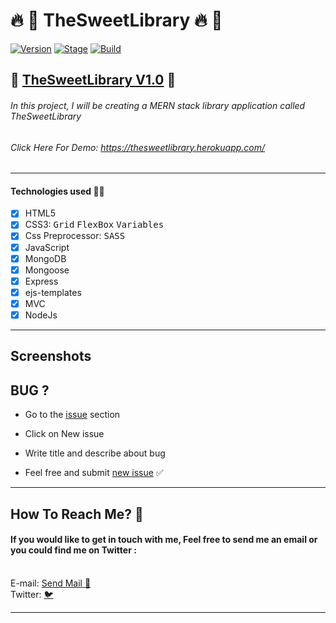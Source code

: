 <h1>🔥 📣 TheSweetLibrary 🔥 📣</h1>
<p><a href="https://github.com/barhouum7/TheSweetLibrary"><img src="https://img.shields.io/badge/TheSweetLibrary-1.0-brightgreen.svg" alt="Version" data-canonical-src="https://img.shields.io/badge/TheSweetLibrary-1.0-brightgreen.svg?maxAge=259200" style="max-width:100%;"></a>
<a href="https://github.com/barhouum7/TheSweetLibrary"><img src="https://img.shields.io/badge/Release-Stable-orange.svg" alt="Stage" data-canonical-src="https://img.shields.io/badge/Release-Stable-orange.svg" style="max-width:100%;"></a>
<!-- <a href="https://github.com/barhouum7/TheSweetLibrary"><img src="https://img.shields.io/badge/Supported%20OS-Android%2FmacOS%2FLinux%2FWindows-brightgreengreen.svg" alt="Build" data-canonical-src="https://img.shields.io/badge/Supported%20OS-Android%2FmacOS%2FLinux%2FWindows-brightgreengreen.svg" style="max-width:100%;"></a> -->
<a href="https://github.com/barhouum7/TheSweetLibrary/blame/master/LICENSE"><img src="https://img.shields.io/packagist/l/doctrine/orm.svg" alt="Build" data-canonical-src="https://img.shields.io/packagist/l/doctrine/orm.svg" style="max-width:100%;"></a></p>

<h2>🌟 <a href="https://github.com/barhouum7/TheSweetLibrary/blame/master/LICENSE">TheSweetLibrary V1.0</a> 🌟</h2>

###### In this project, I will be creating a MERN stack library application called TheSweetLibrary

###### Click Here For Demo: https://thesweetlibrary.herokuapp.com/
---
#### Technologies used 👨‍💻
- [x] HTML5
- [x] CSS3: <kbd>Grid</kbd> <kbd>FlexBox</kbd>  <kbd>Variables</kbd>
- [x] Css Preprocessor: <kbd>SASS</kbd>
- [x] JavaScript
- [x] MongoDB
- [x] Mongoose
- [x] Express
- [x] ejs-templates
- [x] MVC
- [x] NodeJs
---
<h2>Screenshots</h2>


<h2>BUG ?</h2>
<ul><li>Go to the <a href="https://github.com/barhouum7/TheSweetLibrary/issues">issue</a> section</li></ul>
<ul><li>Click on New issue</li></ul>
<ul><li>Write title and describe about bug</li></ul> 
<ul><li>Feel free and submit <a href="https://github.com/barhouum7/TheSweetLibrary/issues">new issue</a> ✅</li></ul><hr>

<h2>How To Reach Me? 📧</h2>
<h4>If you would like to get in touch with me, Feel free to send me an email or you could find me on Twitter : </h4><br>E-mail: <a href="mailto:bb.med2000@gmail.com?Subject=Hello%20again" target="_top">Send Mail 📧</a><br>Twitter: <a href="https://twitter.com/MindH4Q3Rr">🐦</a>
<hr>
